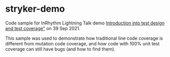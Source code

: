 # stryker-demo

Code sample for InRhythm Lightning Talk demo [Introduction into test design and test coverage"](https://www.youtube.com/watch?v=8xnbQcFR1Tg&t=2s) on 39 Sep 2021.

This sample was used to demonstrate how traditional line code coverage is different from mutation code coverage, and how code with 100% unit test coverage can still have bugs (and how to find them).


